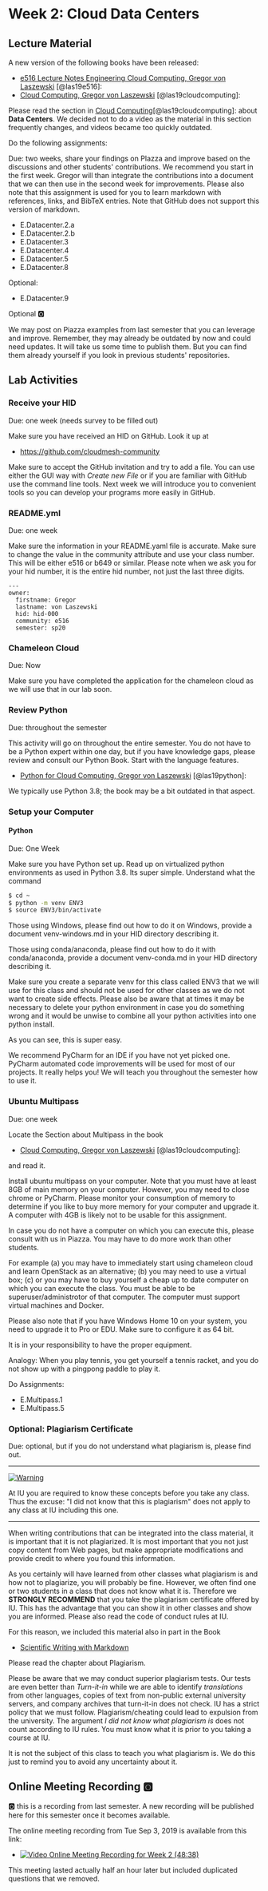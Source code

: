 # Week 2: Cloud Data Centers

## Lecture Material

A new version of the following books have been released:

* [e516 Lecture Notes Engineering Cloud Computing, Gregor von Laszewski](https://laszewski.github.io/book/e516/) [@las19e516]:
* [Cloud Computing, Gregor von Laszewski](https://laszewski.github.io/book/cloud/) [@las19cloudcomputing]:

Please read the section in [Cloud Computing](https://laszewski.github.io/book/cloud/)[@las19cloudcomputing]:
about **Data Centers**. We decided not to do a video as the material
in this section frequently changes, and videos became too quickly
outdated. 


Do the following assignments:

Due: two weeks, share your findings on PIazza and improve based on the
discussions and other students' contributions. We recommend you start in
the first week. Gregor will than integrate the contributions into a
document that we can then use in the second week for improvements.
Please also note that this assignment is used for you to learn markdown
with references, links, and BibTeX entries. Note that GitHub does not
support this version of markdown.

* E.Datacenter.2.a
* E.Datacenter.2.b
* E.Datacenter.3
* E.Datacenter.4
* E.Datacenter.5
* E.Datacenter.8

Optional:

* E.Datacenter.9

Optional :o2:

We may post on Piazza examples from last semester that you can leverage
and improve. Remember, they may already be outdated by now and could need
updates. It will take us some time to publish them. But you can find
them already yourself if you look in previous students' repositories.

## Lab Activities

### Receive your HID

Due: one week (needs survey to be filled out)

Make sure you have received an HID on GitHub. Look it up at 

* <https://github.com/cloudmesh-community>

Make sure to accept the GitHub invitation and try to add a file. You can
use either the GUI way with *Create new File* or if you are familiar
with GitHub use the command line tools. Next week we will introduce you
to convenient tools so you can develop your programs more easily in
GitHub.

### README.yml

Due: one week

Make sure the information in your README.yaml file is accurate. Make
sure to change the value in the community attribute and use your class number. This
will be either e516 or b649 or similar. Please note when we ask you for your hid
number, it is the entire hid number, not just the last three digits.


```
---
owner:
  firstname: Gregor
  lastname: von Laszewski
  hid: hid-000
  community: e516
  semester: sp20
```

### Chameleon Cloud

Due: Now

Make sure you have completed the application for the chameleon cloud as
we will use that in our lab soon.

### Review Python

Due: throughout the semester

This activity will go on throughout the entire semester. You do not have
to be a Python expert within one day, but if you have knowledge gaps,
please review and consult our Python Book. Start with the language features.

* [Python for Cloud Computing, Gregor von Laszewski](https://laszewski.github.io/book/python/) [@las19python]:

We typically use Python 3.8; the book may be a bit outdated in that aspect.

### Setup your Computer

#### Python

Due: One Week

Make sure you have Python set up. Read up on virtualized python
environments as used in Python 3.8. Its super simple. Understand what
the command

```bash
$ cd ~ 
$ python -m venv ENV3
$ source ENV3/bin/activate
```
 
Those using Windows, please find out how to do it on Windows, provide a
document venv-windows.md in your HID directory describing it.

Those using conda/anaconda, please find out how to do it with
conda/anaconda, provide a document venv-conda.md in your HID directory
describing it.

Make sure you create a separate venv for this class called ENV3 that we
will use for this class and should not be used for other classes as we
do not want to create side effects. Please also be aware that at times
it may be necessary to delete your python environment in case you do
something wrong and it would be unwise to combine all your python
activities into one python install.

As you can see, this is super easy.

We recommend PyCharm for an IDE if you have not yet picked one. PyCharm
automated code improvements will be used for most of our projects. It
really helps you! We will teach you throughout the semester how to use
it.

### Ubuntu Multipass

Due: one week

Locate the Section about Multipass in the book

* [Cloud Computing, Gregor von Laszewski](https://laszewski.github.io/book/cloud/) [@las19cloudcomputing]:

and read it.

Install ubuntu multipass on your computer. Note that you must have at
least 8GB of main memory on your computer. However, you may need to close
chrome or PyCharm. Please monitor your consumption of memory to
determine if you like to buy more memory for your computer and upgrade
it. A computer with 4GB is likely not to be usable for this assignment.

In case you do not have a computer on which you can execute this, please
consult with us in Piazza. You may have to do more work than other students.

For example (a) you may have to immediately start using chameleon cloud
and learn OpenStack as an alternative; (b) you may need to use a virtual
box; (c) or you may have to buy yourself a cheap up to date computer on
which you can execute the class. You must be able to be
superuser/administrotor of that computer. The computer must support
virtual machines and Docker.

Please also note that if you have Windows Home 10 on your system, you
need to upgrade it to Pro or EDU. Make sure to configure it as 64 bit.

It is in your responsibility to have the proper equipment. 

Analogy: When you play tennis, you get yourself a tennis racket, and you do
not show up with a pingpong paddle to play it. 

Do Assignments:

* E.Multipass.1
* E.Multipass.5

### Optional: Plagiarism Certificate

Due: optional, but if you do not understand what plagiarism is, please find out.


---

[![Warning](images/warning.png)]()

At IU you are required to know these concepts before you take any
class. Thus the excuse: "I did not know that this is plagiarism" does
not apply to any class at IU including this one.

---

When writing contributions that can be integrated into the class
material, it is important that it is not plagiarized. It is most
important that you not just copy content from Web pages, but make
appropriate modifications and provide credit to where you found this
information.

As you certainly will have learned from other classes what plagiarism is
and how not to plagiarize, you will probably be fine. However, we often
find one or two students in a class that does not know what it is. Therefore
we **STRONGLY RECOMMEND** that you take the plagiarism certificate
offered by IU. This has the advantage that you can show it in other
classes and show you are informed. Please also read the code of conduct
rules at IU.
 
For this reason, we included this material also in part in the Book

* [Scientific Writing with Markdown](https://laszewski.github.io/book/writing/)

Please read the chapter about Plagiarism.

Please be aware that we may conduct superior plagiarism tests. Our tests
are even better than  *Turn-it-in* while we are able to identify
*translations* from other languages, copies of text from non-public
external university servers, and company archives that turn-it-in does
not check. IU has a strict policy that we must follow.
Plagiarism/cheating could lead to expulsion from the university. The
argument *I did not know what plagiarism is* does not count according to
IU rules. You must know what it is prior to you taking a course at IU.
 
It is not the subject of this class to teach you what plagiarism is. We do
this just to remind you to avoid any uncertainty about it.

## Online Meeting Recording :o2:

:o2: this is a recording from last semester. A new recording will be
published here for this semester once it becomes available.

The online meeting recording from Tue Sep 3, 2019 is available from this
link:

* [![Video](images/video.png) Online Meeting Recording for Week 2 (48:38)](https://www.youtube.com/watch?v=kezPx0QHrt8)

This meeting lasted actually half an hour later but included duplicated
questions that we removed.
